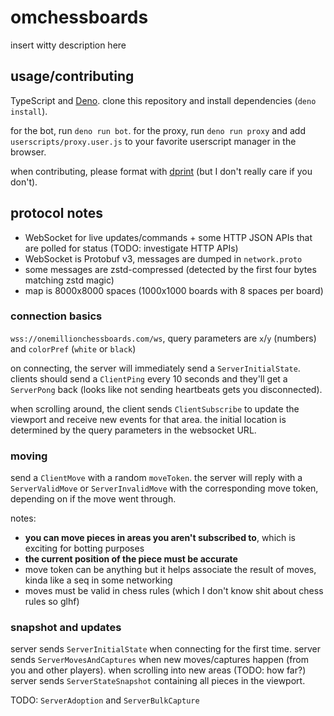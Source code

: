 # omchessboards

insert witty description here

## usage/contributing

TypeScript and [Deno](https://deno.com/). clone this repository and install dependencies (`deno install`).

for the bot, run `deno run bot`. for the proxy, run `deno run proxy` and add `userscripts/proxy.user.js` to your favorite userscript manager in the browser.

when contributing, please format with [dprint](https://dprint.dev/) (but I don't really care if you don't).

## protocol notes

- WebSocket for live updates/commands + some HTTP JSON APIs that are polled for status (TODO: investigate HTTP APIs)
- WebSocket is Protobuf v3, messages are dumped in `network.proto`
- some messages are zstd-compressed (detected by the first four bytes matching zstd magic)
- map is 8000x8000 spaces (1000x1000 boards with 8 spaces per board)

### connection basics

`wss://onemillionchessboards.com/ws`, query parameters are `x`/`y` (numbers) and `colorPref` (`white` or `black`)

on connecting, the server will immediately send a `ServerInitialState`. clients should send a `ClientPing` every 10 seconds and they'll get a `ServerPong` back (looks like not sending heartbeats gets you disconnected).

when scrolling around, the client sends `ClientSubscribe` to update the viewport and receive new events for that area. the initial location is determined by the query parameters in the websocket URL.

### moving

send a `ClientMove` with a random `moveToken`. the server will reply with a `ServerValidMove` or `ServerInvalidMove` with the corresponding move token, depending on if the move went through.

notes:

- **you can move pieces in areas you aren't subscribed to**, which is exciting for botting purposes
- **the current position of the piece must be accurate**
- move token can be anything but it helps associate the result of moves, kinda like a seq in some networking
- moves must be valid in chess rules (which I don't know shit about chess rules so glhf)

### snapshot and updates

server sends `ServerInitialState` when connecting for the first time. server sends `ServerMovesAndCaptures` when new moves/captures happen (from you and other players). when scrolling into new areas (TODO: how far?) server sends `ServerStateSnapshot` containing all pieces in the viewport.

TODO: `ServerAdoption` and `ServerBulkCapture`
